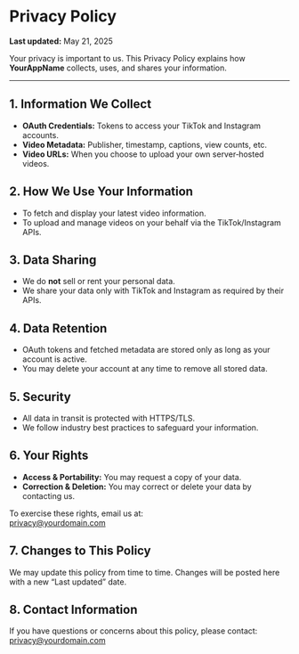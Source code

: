 # Privacy Policy

**Last updated:** May 21, 2025

Your privacy is important to us. This Privacy Policy explains how **YourAppName** collects, uses, and shares your information.

---

## 1. Information We Collect  
- **OAuth Credentials:** Tokens to access your TikTok and Instagram accounts.  
- **Video Metadata:** Publisher, timestamp, captions, view counts, etc.  
- **Video URLs:** When you choose to upload your own server‑hosted videos.

## 2. How We Use Your Information  
- To fetch and display your latest video information.  
- To upload and manage videos on your behalf via the TikTok/Instagram APIs.

## 3. Data Sharing  
- We do **not** sell or rent your personal data.  
- We share your data only with TikTok and Instagram as required by their APIs.

## 4. Data Retention  
- OAuth tokens and fetched metadata are stored only as long as your account is active.  
- You may delete your account at any time to remove all stored data.

## 5. Security  
- All data in transit is protected with HTTPS/TLS.  
- We follow industry best practices to safeguard your information.

## 6. Your Rights  
- **Access & Portability:** You may request a copy of your data.  
- **Correction & Deletion:** You may correct or delete your data by contacting us.  

To exercise these rights, email us at:  
privacy@yourdomain.com

## 7. Changes to This Policy  
We may update this policy from time to time. Changes will be posted here with a new “Last updated” date.

## 8. Contact Information  
If you have questions or concerns about this policy, please contact:  
privacy@yourdomain.com
